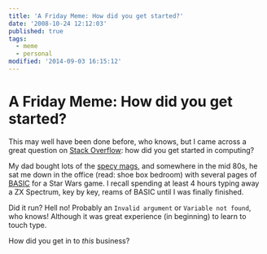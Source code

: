 ```yaml
---
title: 'A Friday Meme: How did you get started?'
date: '2008-10-24 12:12:03'
published: true
tags:
  - meme
  - personal
modified: '2014-09-03 16:15:12'
---
```

# A Friday Meme: How did you get started?

This may well have been done before, who knows, but I came across a great question on [Stack Overflow](http://stackoverflow.com): how did you get started in computing?


<!--more-->

My dad bought lots of the <a href="http://en.wikipedia.org/wiki/CRASH_(magazine)">specy mags</a>, and somewhere in the mid 80s, he sat me down in the office (read: shoe box bedroom) with several pages of [BASIC](http://en.wikipedia.org/wiki/BASIC_programming_language) for a Star Wars game.  I recall spending at least 4 hours typing away a ZX Spectrum, key by key, reams of BASIC until I was finally finished.

Did it run?  Hell no! Probably an <code>Invalid argument</code> or <code>Variable not found</code>, who knows!  Although it was great experience (in beginning) to learn to touch type.

How did you get in to *this* business?
